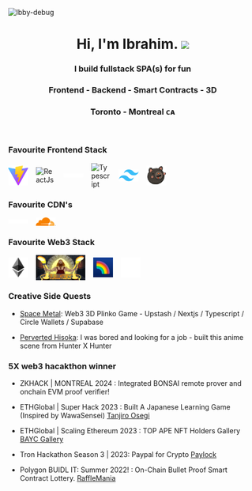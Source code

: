 <p align="left"> <img src="https://komarev.com/ghpvc/?username=DevJdeed&label=Profile%20views&color=0e75b6&style=flat" alt="Ibby-debug" /> </p>

<h1 align="center"> Hi, I'm Ibrahim. <img src="https://github.com/Ibby-debug/Ibby-debug/blob/master/Hi.gif" width="25"></h2>
<h3 align="center"> I build fullstack SPA(s) for fun</h3> 
<h3 align="center"> Frontend - Backend - Smart Contracts - 3D </h3>

<h3 align="center">  Toronto - Montreal ᴄᴀ  </h3>

<br/>

<h3>Favourite Frontend Stack</h3> 
<div style="display: flex; flex-direction: row; gap: 16px; align-items: center;">
  <img src="./Vite.svg" alt="Vite" width="40"/>
  <img src="./ReactJs.svg" alt="ReactJs" width="40"/>
  <img src="./nextLogo.svg" alt="NextJs" width="40"/>
  <img src="./TypeScript.svg" alt="Typescript" width="40"/>
  <img src="./Tailwind_CSS.svg" alt="Tailwind_CSS" width="40"/>
  <img src="./Zustand.svg" alt="Zustand" width="40"/>
</div>

<h3>Favourite CDN's</h3> 
<div style="display: flex; flex-direction: row; gap: 16px; align-items: center;">
  <img src="./vercel.svg" alt="Vercel" width="40"/>
  <img src="./cloudflare.webp" alt="Cloudflare" width="40"/>
</div>

<h3>Favourite Web3 Stack</h3> 
<div style="display: flex; flex-direction: row; gap: 16px; align-items: center;">
  <img src="./ETH.svg" alt="Ethereum" width="40"/>
  <img src="./Foundry.png" alt="Foundry-rs" width="100"/>
  <img src="./RainbowKit.svg" alt="RainbowKit" width="40"/>
<img src="./Viem.png" alt="Viem Actions" width="40"/>

</div>


<h3>Creative Side Quests</h3>

- [Space Metal](https://spacemetal.vercel.app): Web3 3D Plinko Game - Upstash / Nextjs / Typescript / Circle Wallets / Supabase

- [Perverted Hisoka](https://anime-scenes.vercel.app/): I was bored and looking for a job - built this anime scene from Hunter X Hunter

<h3>5X web3 hacakthon winner</h3>

- ZKHACK | MONTREAL 2024 : Integrated BONSAI remote prover and onchain EVM proof verifier!

- ETHGlobal | Super Hack 2023 : Built A Japanese Learning Game (Inspired by WawaSensei) [Tanjiro Osegi](https://github.com/Ibby-debug/tanjiro)
- ETHGlobal | Scaling Ethereum 2023 : TOP APE NFT Holders Gallery [BAYC Gallery](https://github.com/Ibby-debug/ApesGallery)

- Tron Hackathon Season 3 | 2023: Paypal for Crypto [Paylock](https://github.com/Ibby-debug/paylock)

- Polygon BUIDL IT: Summer 2022! : On-Chain Bullet Proof Smart Contract Lottery. [RaffleMania](https://github.com/Ibby-debug/rafflemania)

<br/>
